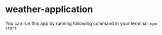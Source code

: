# weather-application

You can run this app by running following command in your terminal:
`npm start`
